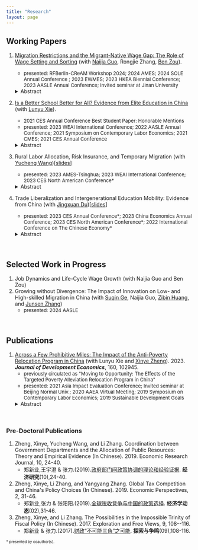 ```yaml
---
title: "Research"
layout: page
---
```


## Working Papers

1. [Migration Restrictions and the Migrant-Native Wage Gap: The Role of Wage Setting and Sorting](https://papers.ssrn.com/sol3/papers.cfm?abstract_id=5092829) (with [Naijia Guo](https://sites.google.com/view/naijia-guo/home), Rongjie Zhang, [Ben Zou](https://www.zouben.net)). 
    - <font size = 2>presented: RFBerlin-CReAM Workshop 2024; 2024 AMES; 2024 SOLE Annual Conference ; 2023 EWMES; 2023 HKEA Biennial Conference; 2023 AASLE Annual Conference; Invited seminar at Jinan University </font>
    <details>
      <summary>Abstract</summary>
      <font size = 3>This study examines the factors contributing to the wage gap between migrants and natives, as well as the influence of internal mobility constraints on this gap. Using matched employer-employee panel data from a Chinese metropolis, I estimate a two-way fixed effect wage model and decompose the wage gap into group differences in skills, wage setting, and sorting. Decomposition analysis reveals that migrants tend to earn lower wages within the same employer and are less likely to be employed by companies offering high wage premiums. These two factors account for a 10 percentage-point wage penalty for migrants with comparative skills. Additionally, I investigate the impact of a policy change that restricted the "hukou" (household registration) quota to understand the mechanisms underlying the migrant-native wage gap. Following a one-third reduction in hukou quotas, wages of migrants increased relative to those of native workers, particularly in the private sector where significant quota reductions occurred, and among young migrants who have a higher demand for hukou. This effect is mainly driven by an increase in the wage premium paid by employers due to the unavailability of hukou. However, the tightening of hukou quota exacerbates the misallocation of workers, making high-ability migrants more likely to work in low-productivity public sectors.</font>
    </details>

2. [Is a Better School Better for All? Evidence from Elite Education in China](http://ssrn.com/abstract=4038574) (with [Lunyu Xie](http://ae.ruc.edu.cn/home/People/Faculty/SortbyDepartment/EnergyEconomics/XieLunyu/index.htm)).
    - <font size = 2>2021 CES Annual Conference Best Student Paper: Honorable Mentions</font>
    - <font size = 2>presented: 2023 WEAI International Conference; 2022 AASLE Annual Conference; 2021 Symposium on Contemporary Labor Economics; 2021 CMES; 2021 CES Annual Conference</font>
    <details>
      <summary>Abstract</summary>
      <font size = 3>The impact of elite education on academic outcomes is a topic of much debate. Utilizing the discontinuity in enrollment probability around the enrollment thresholds in the high school entrance exams, this study estimates the heterogeneous effect of elite high schools on the college entrance exam results for students with different levels of academic preparation measured by their previous academic performance. Academically well-prepared students significantly benefit more from elite high schools than under-prepared students. Peer effects partially explain the heterogeneous effect. The results imply potential misallocation of resources when using one-shot high-stakes exams to allocate educational resources.</font>
    </details>

3. Rural Labor Allocation, Risk Insurance, and Temporary Migration (with [Yucheng Wang](https://yuchengwang.weebly.com))[[slides](https://drive.google.com/file/d/1TapCu4obIzGvAJnSSiCJqqbBiqPV9Nfb/view?usp=sharing)]
    - <font size = 2>presented: 2023 AMES-Tsinghua; 2023 WEAI International Conference; 2023 CES North American Conference*</font>
    <details>
      <summary>Abstract</summary>
      <font size = 3>Migration risks are an important barrier holding rural households back from allocating labor to urban areas. Existing literature suggests that rural households have better insurance against productivity risks and emphasizes the informal insurance network as a channel. This paper proposes local labor allocation as an alternative channel, highlighting the importance of diversified labor income sources and labor supply flexibility. Using unique and rich longitudinal data on rural households in China, we develop a formal test examining how rural households respond to both aggregate and idiosyncratic shocks and the role of migration in the risk-transmission process. 60.9% of risk insurance occurs during the transmission of agriculture income shock to total labor income, while the transmission of income shock to consumption accounts for 39.1%. This confirms that rural households respond to agricultural shocks by adjusting local labor allocation. We further support the results using annual fluctuations in weather as an exogenous agricultural productivity shock. Based on the empirical findings, we develop a dynamic model of location choice, sectoral labor allocation, and asset accumulation with borrowing constraints. We use the model to study the welfare effects of reducing moving barriers and relaxing borrowing constraints.</font>
    </details>
    
4. Trade Liberalization and Intergenerational Education Mobility: Evidence from China (with [Jingxuan Du](https://sites.google.com/view/dujingxuan/home))[[slides](https://drive.google.com/file/d/1JthHzQEYFj9nMq0nu-ZMWESnb-nue5kV/view?usp=sharing)]
    - <font size = 2>presented: 2023 CES Annual Conference*; 2023 China Economics Annual Conference; 2023 CES North American Conference*; 2022 International Conference on The Chinese Economy*</font>
    <details>
      <summary>Abstract</summary>
      <font size = 3>This study examines the impact of trade liberalization on intergenerational education mobility, focusing on China’s accession to the WTO. The negative impact of export tariff reduction on educational outcomes is greater for children from low-educated families than for those from high-educated families, resulting in reduced intergenerational education mobility. Estimations of intergenerational education elasticity also support this finding. This study proposes that the opportunity cost of education alone cannot explain the results and documents another non-negligible mechanism: parents’ time inputs. Parents may reduce their time and effort on children’s education to take new job opportunities created by trade liberalization, negatively affecting children’s early childhood development.</font>
    </details>
<br>

## Selected Work in Progress

1. Job Dynamics and Life-Cycle Wage Growth (with Naijia Guo and Ben Zou)
2. Growing without Divergence: The Impact of Innovation on Low- and High-skilled Migration in China (with [Suqin Ge](https://www.gesuqin.com), Naijia Guo, [Zibin Huang](https://www.zibinhuang.com), and [Junsen Zhang](https://person.zju.edu.cn/en/jszhang#942568))
   - <font size = 2>presented: 2024 AASLE </font>

<br>

## Publications

1. [Across a Few Prohibitive Miles: The Impact of the Anti-Poverty Relocation Program in China](https://doi.org/10.1016/j.jdeveco.2022.102945) (with Lunyu Xie and [Xinye Zheng](http://ae.ruc.edu.cn/home/People/Faculty/SortbyDepartment/EnergyEconomics/ZhengXinye/index.htm)). 2023. **_Journal of Development Economics_**, 160, 102945.
    - <font size = 2>previously circulated as "Moving to Opportunity: The Effects of the Targeted Poverty Alleviation Relocation Program in China"</font>
    - <font size = 2>presented: 2021 Asia Impact Evaluation Conference; Invited seminar at Beijing Normal Univ.; 2020 AAEA Virtual Meeting; 2019 Symposium on Contemporary Labor Economics; 2019 Sustainable Development Goals</font>
    <details>
      <summary>Abstract</summary>
      <font size = 3>Many households are confined to remote rural villages in the developing world. This study examines the Anti-Poverty Relocation Program in China, considering the village-to-town relocation from agricultural to non-agricultural sectors induced by the program. While exploring a novel administrative data set on impoverished people in a Chinese county, we discovered that the program significantly increased the participants’ income by 9.61%, driven mainly by the increase in wage income. The empirical findings are consistent with the Roy-model perspective, which states that rural households with comparative advantage in non-agricultural sectors could benefit from relocation to nearby towns. This study provides new evidence that mobility barriers across sectors exist even on a small geographic scale in rural areas. The results of the cost–benefit analysis suggest that relocation of households in remote rural areas is a feasible policy tool for overcoming such mobility barriers.</font>
    </details>
<br>  

### Pre-Doctoral Publications

1. Zheng, Xinye, Yucheng Wang, and Li Zhang. Coordination between Government Departments and the Allocation of Public Resources: Theory and Empirical Evidence (In Chinese). 2019. Economic Research Journal, 10, 24-40.
    - 郑新业,王宇澄 & 张力.(2019).[政府部门间政策协调的理论和经验证据](http://www.cnki.com.cn/Article/CJFDTotal-JJYJ201910003.htm). **经济研究**(10),24-40.
2. Zheng, Xinye, Li Zhang, and Yangyang Zhang. Global Tax Competition and China's Policy Choices (In Chinese). 2019. Economic Perspectives, 2, 31-46. 
    - 郑新业,张力 & 张阳阳.(2019).[全球税收竞争与中国的政策选择](http://www.cnki.com.cn/Article/CJFDTOTAL-JJXD201902004.htm). **经济学动态**(02),31-46.
3. Zheng, Xinye, and Li Zhang. The Possibilities in the Impossible Trinity of Fiscal Policy (In Chinese). 2017. Exploration and Free Views, 9, 108--116.
    - 郑新业 & 张力.(2017).[财政“不可能三角”之可能](http://www.cnki.com.cn/Article/CJFDTOTAL-TSZM201709021.htm). **探索与争鸣**(09),108-116.

<font size = 1> * presented by coauthor(s).

